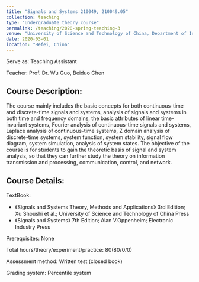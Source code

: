```yaml
---
title: "Signals and Systems 210049, 210049.05"
collection: teaching
type: "Undergraduate theory course"
permalink: /teaching/2020-spring-teaching-3
venue: "University of Science and Technology of China, Department of Information Science and Technology"
date: 2020-03-01
location: "Hefei, China"
---
```


Serve as: Teaching Assistant

Teacher: Prof. Dr. Wu Guo, Beiduo Chen

## Course Description:

The course mainly includes the basic concepts for both continuous-time and discrete-time signals and systems, analysis of signals and systems in both time and frequency domains, the basic attributes of linear time-invariant systems, Fourier analysis of continuous-time signals and systems, Laplace analysis of continuous-time systems, Z domain analysis of discrete-time systems, system function, system stability, signal flow diagram, system simulation, analysis of system states. The objective of the course is for students to gain the theoretic basis of signal and system analysis, so that they can further study the theory on information transmission and processing, communication, control, and network.

## Course Details:

TextBook: 
* 《Signals and Systems Theory, Methods and Applications》 3rd Edition; Xu Shoushi et al.; University of Science and Technology of China Press 
* 《Signals and Systems》 7th Edition; Alan V.Oppenheim; Electronic Industry Press

Prerequisites: None

Total hours/theory/experiment/practice: 80(80/0/0)

Assessment method: Written test (closed book)

Grading system: Percentile system
